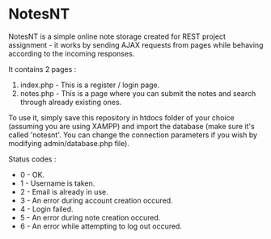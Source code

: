 # NotesNT

NotesNT is a simple online note storage created for REST project assignment - it works by sending AJAX requests from pages while behaving according to the incoming responses.

It contains 2 pages :
1. index.php - This is a register / login page.
2. notes.php - This is a page where you can submit the notes and search through already existing ones.

To use it, simply save this repository in htdocs folder of your choice (assuming you are using XAMPP) and import the database (make sure it's called 'notesnt'. You can change the connection parameters if you wish by modifying admin/database.php file).

Status codes : 
+ 0 - OK.
+ 1 - Username is taken.
+ 2 - Email is already in use.
+ 3 - An error during account creation occured.
+ 4 - Login failed.
+ 5 - An error during note creation occured.
+ 6 - An error while attempting to log out occured.
